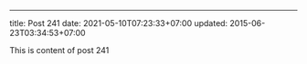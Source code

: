 ---
title: Post 241
date: 2021-05-10T07:23:33+07:00
updated: 2015-06-23T03:34:53+07:00

This is content of post 241